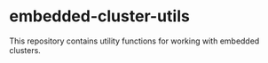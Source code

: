 # embedded-cluster-utils

This repository contains utility functions for working with embedded clusters.
